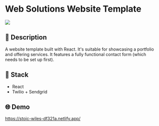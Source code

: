 # Web Solutions Website Template
![](https://i.imgur.com/4iG6ydC.jpg)

## 📒 Description
A website template built with React. It's suitable for showcasing a portfolio and offering services. It features a fully functional contact form (which needs to be set up first).

## 🥞 Stack
- React
- Twilio + Sendgrid

## 🌐 Demo
https://stoic-wiles-df321a.netlify.app/
